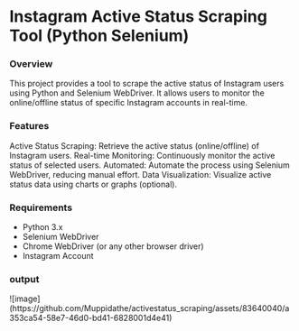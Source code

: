 <h1>Instagram Active Status Scraping Tool (Python Selenium)</h1>
<h3>Overview</h3>
<p>This project provides a tool to scrape the active status of Instagram users using Python and Selenium WebDriver. It allows users to monitor the online/offline status of specific Instagram accounts in real-time.</p>

<h3>Features</h3>
<p>Active Status Scraping: Retrieve the active status (online/offline) of Instagram users.
Real-time Monitoring: Continuously monitor the active status of selected users.
Automated: Automate the process using Selenium WebDriver, reducing manual effort.
Data Visualization: Visualize active status data using charts or graphs (optional).</p>
<h3>Requirements</h3>
<ul><li>Python 3.x</li>
<li>Selenium WebDriver</li>
<li>Chrome WebDriver (or any other browser driver)</li>
<li>Instagram Account</li>
</ul>
<h3>output</h3>
<img>![image](https://github.com/Muppidathe/activestatus_scraping/assets/83640040/a353ca54-58e7-46d0-bd41-6828001d4e41)
</img>
